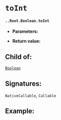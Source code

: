 # `toInt`

#### `..Root.Boolean.toInt`

* **Parameters:**

* **Return value:**

## Child of:

[`Boolean`](docs..Root.Boolean.md)

## Signatures:

`NativeCallable`, `Callable`



## Example:

